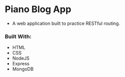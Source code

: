 # Piano Blog App
* A web application built to practice RESTful routing.

### Built With:
* HTML
* CSS
* NodeJS
* Express
* MongoDB

